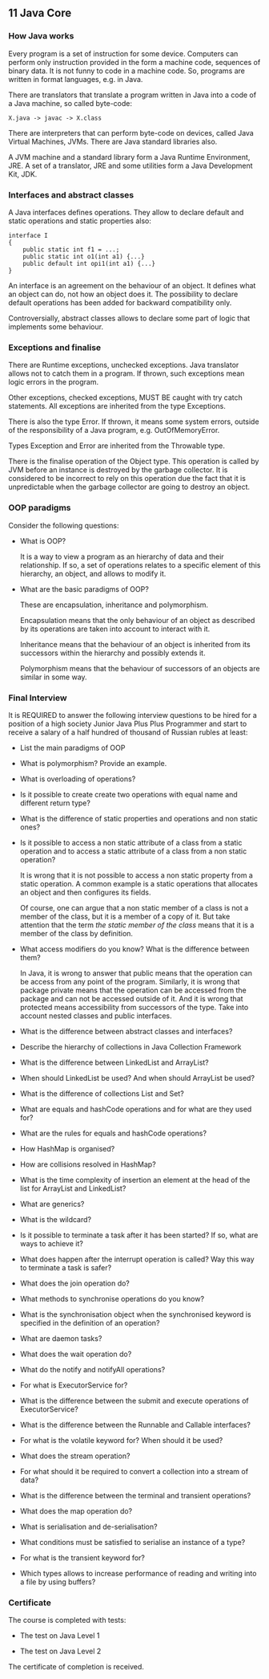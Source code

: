 ## 11 Java Core

### How Java works

Every program is a set of instruction for some device. Computers
can perform only instruction provided in the form a machine code,
sequences of binary data. It is not funny to code in a machine code.
So, programs are written in format languages, e.g. in Java.

There are translators that translate a program written in Java into
a code of a Java machine, so called byte-code:

    X.java -> javac -> X.class

There are interpreters that can perform byte-code on devices, called
Java Virtual Machines, JVMs. There are Java standard libraries also.

A JVM machine and a standard library form a Java Runtime Environment,
JRE. A set of a translator, JRE and some utilities form a Java Development
Kit, JDK.

### Interfaces and abstract classes

A Java interfaces defines operations. They allow to declare default and
static operations and static properties also:

    interface I
    {
        public static int f1 = ...;
        public static int o1(int a1) {...}
        public default int opi1(int a1) {...}
    }

An interface is an agreement on the behaviour of an object. It defines what an
object can do, not how an object does it. The possibility to declare default
operations has been added for backward compatibility only.

Controversially, abstract classes allows to declare some part of logic that
implements some behaviour.

### Exceptions and finalise

There are Runtime exceptions, unchecked exceptions. Java translator allows not
to catch them in a program. If thrown, such exceptions mean logic errors in the
program.

Other exceptions, checked exceptions, MUST BE caught with try catch statements.
All exceptions are inherited from the type Exceptions.

There is also the type Error. If thrown, it means some system errors, outside of
the responsibility of a Java program, e.g. OutOfMemoryError.

Types Exception and Error are inherited from the Throwable type.

There is the finalise operation of the Object type. This operation is called by
JVM before an instance is destroyed by the garbage collector. It is considered
to be incorrect to rely on this operation due the fact that it is unpredictable
when the garbage collector are going to destroy an object.

### OOP paradigms

Consider the following questions:

- What is OOP?

  It is a way to view a program as an hierarchy of data and their relationship.
  If so, a set of operations relates to a specific element of this hierarchy,
  an object, and allows to modify it.

- What are the basic paradigms of OOP?

  These are encapsulation, inheritance and polymorphism.

  Encapsulation means that the only behaviour of an object as described by
  its operations are taken into account to interact with it.

  Inheritance means that the behaviour of an object is inherited from its
  successors within the hierarchy and possibly extends it.

  Polymorphism means that the behaviour of successors of an objects are similar
  in some way.

### Final Interview

It is REQUIRED to answer the following interview questions to be hired for a
position of a high society Junior Java Plus Plus Programmer and start to receive
a salary of a half hundred of thousand of Russian rubles at least:

- List the main paradigms of OOP

- What is polymorphism? Provide an example.

- What is overloading of operations?

- Is it possible to create create two operations with equal name and different
  return type?

- What is the difference of static properties and operations and non static ones?

- Is it possible to access a non static attribute of a class from a static
  operation and to access a static attribute of a class from a non static
  operation?

  It is wrong that it is not possible to access a non static property from a
  static operation. A common example is a static operations that allocates an
  object and then configures its fields.

  Of course, one can argue that a non static member of a class is not a member
  of the class, but it is a member of a copy of it. But take attention that the
  term *the static member of the class* means that it is a member of the class
  by definition.

- What access modifiers do you know? What is the difference between them?

  In Java, it is wrong to answer that public means that the operation can be access
  from any point of the program. Similarly, it is wrong that package private means
  that the operation can be accessed from the package and can not be accessed outside
  of it. And it is wrong that protected means accessibility from successors of the type.
  Take into account nested classes and public interfaces.

- What is the difference between abstract classes and interfaces?

- Describe the hierarchy of collections in Java Collection Framework

- What is the difference between LinkedList and ArrayList?

- When should LinkedList be used? And when should ArrayList be used?

- What is the difference of collections List and Set?

- What are equals and hashCode operations and for what are they used for?

- What are the rules for equals and hashCode operations?

- How HashMap is organised?

- How are collisions resolved in HashMap?

- What is the time complexity of insertion an element at the head of the list
  for ArrayList and LinkedList?

- What are generics?

- What is the wildcard?

- Is it possible to terminate a task after it has been started? If so, what are
  ways to achieve it?

- What does happen after the interrupt operation is called? Way this way to
  terminate a task is safer?

- What does the join operation do?

- What methods to synchronise operations do you know?

- What is the synchronisation object when the synchronised keyword is specified in
  the definition of an operation?

- What are daemon tasks?

- What does the wait operation do?

- What do the notify and notifyAll operations?

- For what is ExecutorService for?

- What is the difference between the submit and execute operations of ExecutorService?

- What is the difference between the Runnable and Callable interfaces?

- For what is the volatile keyword for? When should it be used?

- What does the stream operation?

- For what should it be required to convert a collection into a stream of data?

- What is the difference between the terminal and transient operations?

- What does the map operation do?

- What is serialisation and de-serialisation?

- What conditions must be satisfied to serialise an instance of a type?

- For what is the transient keyword for?

- Which types allows to increase performance of reading and writing into a file by
  using buffers?


### Certificate

The course is completed with tests:

- The test on Java Level 1

- The test on Java Level 2

The certificate of completion is received.
